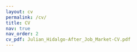 ```yaml
---
layout: cv
permalink: /cv/
title: CV
nav: true
nav_order: 2
cv_pdf: Julian_Hidalgo-After_Job_Market-CV.pdf
---
```

